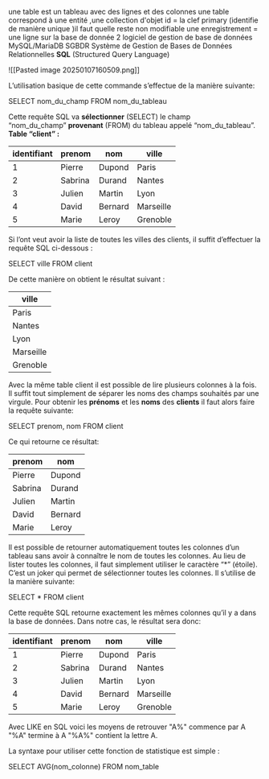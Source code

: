 une table est un tableau avec des lignes et des colonnes 
une table correspond à une entité ,une collection d'objet 
id = la clef primary (identifie de manière unique )il faut quelle reste non modifiable 
une enregistrement = une ligne sur la base de donnée
2 logiciel de gestion de base de données  MySQL/MariaDB
SGBDR  Système de Gestion de Bases de Données Relationnelles
**SQL** (Structured Query Language)


![[Pasted image 20250107160509.png]]









L’utilisation basique de cette commande s’effectue de la manière suivante:

SELECT nom_du_champ FROM nom_du_tableau

Cette requête SQL va **sélectionner** (SELECT) le champ “nom_du_champ” **provenant** (FROM) du tableau appelé “nom_du_tableau”.
**Table “client” :**

|identifiant|prenom|nom|ville|
|---|---|---|---|
|1|Pierre|Dupond|Paris|
|2|Sabrina|Durand|Nantes|
|3|Julien|Martin|Lyon|
|4|David|Bernard|Marseille|
|5|Marie|Leroy|Grenoble|

Si l’ont veut avoir la liste de toutes les villes des clients, il suffit d’effectuer la requête SQL ci-dessous :

SELECT ville FROM client

De cette manière on obtient le résultat suivant :

|ville|
|---|
|Paris|
|Nantes|
|Lyon|
|Marseille|
|Grenoble|
Avec la même table client il est possible de lire plusieurs colonnes à la fois. Il suffit tout simplement de séparer les noms des champs souhaités par une virgule. Pour obtenir les **prénoms** et les **noms** des **clients** il faut alors faire la requête suivante:

SELECT prenom, nom FROM client

Ce qui retourne ce résultat:

|prenom|nom|
|---|---|
|Pierre|Dupond|
|Sabrina|Durand|
|Julien|Martin|
|David|Bernard|
|Marie|Leroy|
Il est possible de retourner automatiquement toutes les colonnes d’un tableau sans avoir à connaître le nom de toutes les colonnes. Au lieu de lister toutes les colonnes, il faut simplement utiliser le caractère “*” (étoile). C’est un joker qui permet de sélectionner toutes les colonnes. Il s’utilise de la manière suivante:

SELECT * FROM client

Cette requête SQL retourne exactement les mêmes colonnes qu’il y a dans la base de données. Dans notre cas, le résultat sera donc:

|identifiant|prenom|nom|ville|
|---|---|---|---|
|1|Pierre|Dupond|Paris|
|2|Sabrina|Durand|Nantes|
|3|Julien|Martin|Lyon|
|4|David|Bernard|Marseille|
|5|Marie|Leroy|Grenoble|
Avec LIKE en SQL  voici les moyens de retrouver "A%" commence par A "%A" termine à A "%A%" contient la lettre A.

La syntaxe pour utiliser cette fonction de statistique est simple :

SELECT AVG(nom_colonne) FROM nom_table